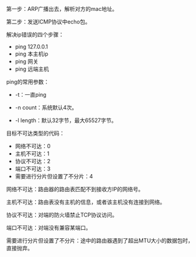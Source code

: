 第一步：ARP广播出去，解析对方的mac地址。

第二步：发送ICMP协议中echo包。



解决ip错误的四个步骤：

- ping 127.0.0.1
- ping 本主机ip
- ping 网关
- ping 远端主机



ping的常用参数：

- -t：一直ping

- -n count：系统默认4次。
- -l length：默认32字节，最大65527字节。



目标不可达类型的代码：

- 网络不可达：0
- 主机不可达：1
- 协议不可达：2
- 端口不可达：3
- 需要进行分片但设置了不分片：4



网络不可达：路由器的路由表匹配不到接收方IP的网络号。

主机不可达：路由表没有主机的信息，或者该主机没有连接到网络。

协议不可达：对端的防火墙禁止TCP协议访问。

端口不可达：对端没有兼容某端口。

需要进行分片但设置了不分片：途中的路由器遇到了超出MTU大小的数据包时，直接抛弃。